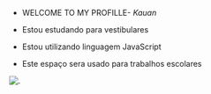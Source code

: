 - WELCOME TO MY PROFILLE-
 _Kauan_


- Estou estudando para vestibulares
  

- Estou utilizando linguagem JavaScript


- Este espaço sera usado para trabalhos escolares 
  


![.](https://www.google.com/url?sa=i&url=https%3A%2F%2Fbr.pinterest.com%2Fpin%2F703194929344788995%2F&psig=AOvVaw1Mwp8LgJarGFQ5AphzNYV4&ust=1708456413006000&source=images&cd=vfe&opi=89978449&ved=0CBIQjRxqFwoTCJCmlZ-OuIQDFQAAAAAdAAAAABAI)


